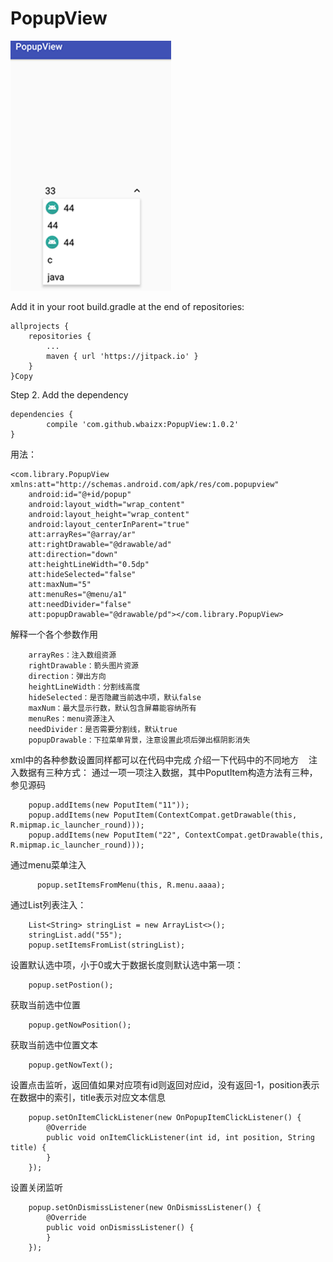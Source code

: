 # PopupView

![image](https://github.com/wbaizx/PopupView/raw/master/in.png)


Add it in your root build.gradle at the end of repositories:

	allprojects {
		repositories {
			...
			maven { url 'https://jitpack.io' }
		}
	}Copy
Step 2. Add the dependency

	dependencies {
	        compile 'com.github.wbaizx:PopupView:1.0.2'
	}


用法：

    <com.library.PopupView xmlns:att="http://schemas.android.com/apk/res/com.popupview"
        android:id="@+id/popup"
        android:layout_width="wrap_content"
        android:layout_height="wrap_content"
        android:layout_centerInParent="true"
        att:arrayRes="@array/ar"
        att:rightDrawable="@drawable/ad"
        att:direction="down"
        att:heightLineWidth="0.5dp"
        att:hideSelected="false"
        att:maxNum="5"
        att:menuRes="@menu/a1"
        att:needDivider="false"
        att:popupDrawable="@drawable/pd"></com.library.PopupView>
    
    
  解释一个各个参数作用

        arrayRes：注入数组资源
        rightDrawable：箭头图片资源
        direction：弹出方向
        heightLineWidth：分割线高度
        hideSelected：是否隐藏当前选中项，默认false
        maxNum：最大显示行数，默认包含屏幕能容纳所有
        menuRes：menu资源注入
        needDivider：是否需要分割线，默认true
        popupDrawable：下拉菜单背景，注意设置此项后弹出框阴影消失
  
  
  xml中的各种参数设置同样都可以在代码中完成
  介绍一下代码中的不同地方
  
  注入数据有三种方式：
  通过一项一项注入数据，其中PoputItem构造方法有三种，参见源码
  
        popup.addItems(new PoputItem("11"));
        popup.addItems(new PoputItem(ContextCompat.getDrawable(this, R.mipmap.ic_launcher_round)));
        popup.addItems(new PoputItem("22", ContextCompat.getDrawable(this, R.mipmap.ic_launcher_round)));
        
  通过menu菜单注入
  
          popup.setItemsFromMenu(this, R.menu.aaaa);
          
  通过List<String>列表注入：
  
        List<String> stringList = new ArrayList<>();
        stringList.add("55");
        popup.setItemsFromList(stringList);
        
  设置默认选中项，小于0或大于数据长度则默认选中第一项：
  
        popup.setPostion();
        
  获取当前选中位置
  
        popup.getNowPosition();

  获取当前选中位置文本

        popup.getNowText();

  设置点击监听，返回值如果对应项有id则返回对应id，没有返回-1，position表示在数据中的索引，title表示对应文本信息

        popup.setOnItemClickListener(new OnPopupItemClickListener() {
            @Override
            public void onItemClickListener(int id, int position, String title) {
            }
        });
        
  设置关闭监听
  
        popup.setOnDismissListener(new OnDismissListener() {
            @Override
            public void onDismissListener() {
            }
        });
        

